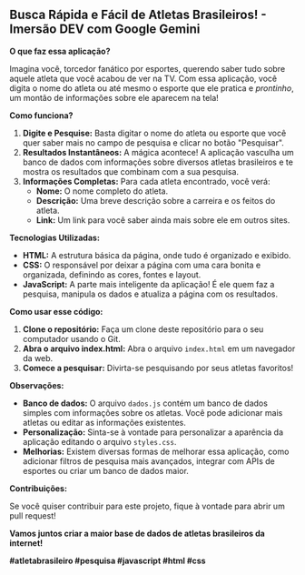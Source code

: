 ## Busca Rápida e Fácil de Atletas Brasileiros! - Imersão DEV com Google Gemini

**O que faz essa aplicação?**

Imagina você, torcedor fanático por esportes, querendo saber tudo sobre aquele atleta que você acabou de ver na TV. Com essa aplicação, você digita o nome do atleta ou até mesmo o esporte que ele pratica e *prontinho*, um montão de informações sobre ele aparecem na tela! 

**Como funciona?**

1. **Digite e Pesquise:** Basta digitar o nome do atleta ou esporte que você quer saber mais no campo de pesquisa e clicar no botão "Pesquisar".
2. **Resultados Instantâneos:** A mágica acontece! A aplicação vasculha um banco de dados com informações sobre diversos atletas brasileiros e te mostra os resultados que combinam com a sua pesquisa.
3. **Informações Completas:** Para cada atleta encontrado, você verá:
   * **Nome:** O nome completo do atleta.
   * **Descrição:** Uma breve descrição sobre a carreira e os feitos do atleta.
   * **Link:** Um link para você saber ainda mais sobre ele em outros sites.

**Tecnologias Utilizadas:**

* **HTML:** A estrutura básica da página, onde tudo é organizado e exibido.
* **CSS:** O responsável por deixar a página com uma cara bonita e organizada, definindo as cores, fontes e layout.
* **JavaScript:** A parte mais inteligente da aplicação! É ele quem faz a pesquisa, manipula os dados e atualiza a página com os resultados.

**Como usar esse código:**

1. **Clone o repositório:** Faça um clone deste repositório para o seu computador usando o Git.
2. **Abra o arquivo index.html:** Abra o arquivo `index.html` em um navegador da web.
3. **Comece a pesquisar:** Divirta-se pesquisando por seus atletas favoritos!

**Observações:**

* **Banco de dados:** O arquivo `dados.js` contém um banco de dados simples com informações sobre os atletas. Você pode adicionar mais atletas ou editar as informações existentes.
* **Personalização:** Sinta-se à vontade para personalizar a aparência da aplicação editando o arquivo `styles.css`.
* **Melhorias:** Existem diversas formas de melhorar essa aplicação, como adicionar filtros de pesquisa mais avançados, integrar com APIs de esportes ou criar um banco de dados maior.

**Contribuições:**

Se você quiser contribuir para este projeto, fique à vontade para abrir um pull request! 

**Vamos juntos criar a maior base de dados de atletas brasileiros da internet!** 

**#atletabrasileiro #pesquisa #javascript #html #css**
